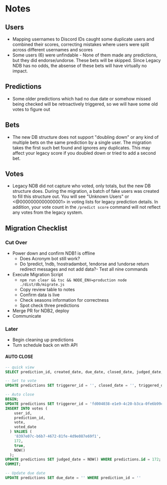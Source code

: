 # Notes

## Users

- Mapping usernames to Discord IDs caught some duplicate users and combined their scores, correcting mistakes where users were split across different usernames and scores
- Some users (6) were unfindable - None of them made any predictions, but they did endorse/undorse. These bets will be skipped. Since Legacy NDB has no odds, the absense of these bets will have virtually no impact.

## Predictions

- Some older predictions which had no due date or somehow missed being checked will be retroactively triggered, so we will have some old votes to figure out

## Bets

- The new DB structure does not support "doubling down" or any kind of multiple bets on the same prediction by a single user. The migration takes the first such bet found and ignores any duplicates. This may affect your legacy score if you doubled down or tried to add a second bet.

## Votes

- Legacy NDB did not capture who voted, only totals, but the new DB structure does. During the migration, a batch of fake users was created to fill this structure out. You will see "Unknown Users" or <@0000000000000001> in voting lists for legacy prediction details. In addition, your vote count in the `/predict score` command will not reflect any votes from the legacy system.

## Migration Checklist

### Cut Over

- Power down and confirm NDB1 is offline
  - Does Acronym bot still work?
  - Do !predict, !ndb, !nostradambot, !endorse and !undorse return redirect messages and not add data?- Test all nine commands
- Execute Migration Script
  - `npm run clear && tsc && NODE_ENV=production node ./dist/db/migrate.js`
  - Copy review table to notes
  - Confirm data is live
  - Check seasons information for correctness
  - Spot check three predictions
- Merge PR for NDB2, deploy
- Communicate

### Later

- Begin cleaning up predictions
- Turn schedule back on with API

#### AUTO CLOSE

```sql
-- quick view
SELECT prediction_id, created_date, due_date, closed_date, judged_date, status, text, predictor_id from enhanced_predictions ep WHERE ep.prediction_id =

-- Set to vote
UPDATE predictions SET triggerer_id = '', closed_date = '', triggered_date = NOW() WHERE predictions.id = '';

-- Auto close
BEGIN;
UPDATE predictions SET triggerer_id = 'fd004038-e1e9-4c20-b3ca-0fe6b99cebe9', closed_date = '2020-07-30', triggered_date = NOW() WHERE predictions.id = 172;
INSERT INTO votes (
    user_id,
    prediction_id,
    vote,
    voted_date
  ) VALUES (
    '8397e07c-b6b7-4672-81fe-4d9e087e69f1',
    172,
    true,
    NOW()
  );
UPDATE predictions SET judged_date = NOW() WHERE predictions.id = 172;
COMMIT;

-- Update due date
UPDATE predictions SET due_date = '' WHERE prediction_id = ''
```
